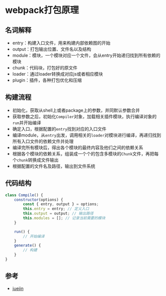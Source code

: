 # webpack打包原理

## 名词解释
- entry：构建入口文件，用来构建内部依赖图的开始
- output：打包输出位置、文件名以及结构
- module：模块，一个模块对应一个文件，会从entry开始递归找到所有依赖的模块
- chunk：代码块，打包好的原文件
- loader：通过loader转换成对应js或者相应模块
- plugin：插件，各种打包优化和压缩

## 构建流程
- 初始化，获取从shell上或者package上的参数，并同默认参数合并
- 获取参数之后，初始化`Compiler`对象，加载相关插件模块，执行编译对象的`run`并开始编译
- 确定入口，根据配置的`entry`找到对应的入口文件
- 编译module，从`entry`出发，调用相关的`loader`对模块进行编译，再递归找到所有入口文件的依赖文件并处理
- 编译完所有模块后，得出各个模块的最终内容及他们之间的依赖关系
- 根据各个模块的依赖关系，组装成一个个的包含多模块的`Chunk`文件，再把每个`chunk`转换成文件输出
- 根据配置的文件名及路径，输出到文件系统

## 代码结构
```JavaScript
class Compile() {
    constructor(options) {
        const { entry, output } = options;
        this.entry = entry; // 定义入口
        this.output = output; // 输出路径
        this.modules = []; // 记录当前需要的模块
    }

    run() {
        // 开始编译
    }
    generate() {
        // 构建
    }
}

```

## 参考
- [juejin](https://juejin.im/post/5e116fce6fb9a047ea7472a6)
